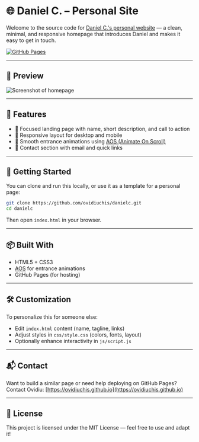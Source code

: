 # 🌐 Daniel C. – Personal Site

Welcome to the source code for [Daniel C.'s personal website](https://ovidiuchis.github.io/danielc) — a clean, minimal, and responsive homepage that introduces Daniel and makes it easy to get in touch.

[![GitHub Pages](https://img.shields.io/github/deployments/ovidiuchis/danielc/github-pages?label=Deploy&style=for-the-badge)](https://github.com/ovidiuchis/danielc/deployments/activity_log?environment=github-pages)

---

## 📸 Preview

![Screenshot of homepage](https://ovidiuchis.github.io/danielc/assets/preview.jpg) <!-- Optional: add screenshot if desired -->

---

## 🔧 Features

- 🎯 Focused landing page with name, short description, and call to action
- 📱 Responsive layout for desktop and mobile
- 💨 Smooth entrance animations using [AOS (Animate On Scroll)](https://michalsnik.github.io/aos/)
- 📇 Contact section with email and quick links


---

## 🚀 Getting Started

You can clone and run this locally, or use it as a template for a personal page:

```bash
git clone https://github.com/ovidiuchis/danielc.git
cd danielc
```

Then open `index.html` in your browser.

---

## 📦 Built With

- HTML5 + CSS3
- [AOS](https://github.com/michalsnik/aos) for entrance animations
- GitHub Pages (for hosting)

---

## 🛠️ Customization

To personalize this for someone else:

- Edit `index.html` content (name, tagline, links)
- Adjust styles in `css/style.css` (colors, fonts, layout)
- Optionally enhance interactivity in `js/script.js`

---

## 📬 Contact

Want to build a similar page or need help deploying on GitHub Pages?  
Contact Ovidiu: [https://ovidiuchis.github.io](https://ovidiuchis.github.io)

---

## 📝 License

This project is licensed under the MIT License — feel free to use and adapt it!
